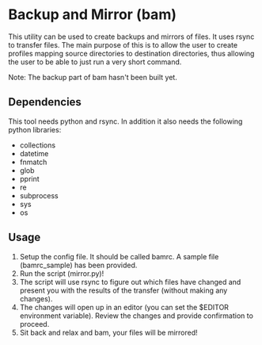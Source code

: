 # Backup and Mirror (bam)

This utility can be used to create backups and mirrors of files. It uses rsync
to transfer files. The main purpose of this is to allow the user to create
profiles mapping source directories to destination directories, thus allowing
the user to be able to just run a very short command.

Note: The backup part of bam hasn't been built yet.

## Dependencies

This tool needs python and rsync. In addition it also needs the following
python libraries:

- collections
- datetime
- fnmatch
- glob
- pprint
- re
- subprocess
- sys
- os

## Usage

1. Setup the config file. It should be called bamrc. A sample file
    (bamrc_sample) has been provided.
2. Run the script (mirror.py)!
3. The script will use rsync to figure out which files have changed and present
   you with the results of the transfer (without making any changes).
4. The changes will open up in an editor (you can set the $EDITOR environment
   variable). Review the changes and provide confirmation to proceed.
5. Sit back and relax and bam, your files will be mirrored!

